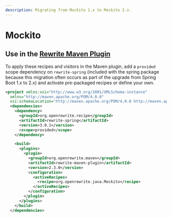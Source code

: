 ```yaml
---
description: Migrating from Mockito 1.x to Mockito 2.x.
---
```


# Mockito

## Use in the [Rewrite Maven Plugin](../../configuring/rewrite-maven-plugin/)

To apply these recipes and visitors in the Maven plugin, add a `provided` scope dependency on `rewrite-spring` \(included with the spring package because this migration often occurs as part of the upgrade from Spring Boot 1.x to 2.x\) and activate pre-packaged recipes or define your own.

```xml
<project xmlns:xsi="http://www.w3.org/2001/XMLSchema-instance"
  xmlns="http://maven.apache.org/POM/4.0.0"
  xsi:schemaLocation="http://maven.apache.org/POM/4.0.0 http://maven.apache.org/maven-v4_0_0.xsd">
  <dependencies>
    <dependency>
      <groupId>org.openrewrite.recipe</groupId>
      <artifactId>rewrite-spring</artifactId>
      <version>3.0.1</version>
      <scope>provided</scope>
    </dependency>

    <build>
      <plugins>
        <plugin>
          <groupId>org.openrewrite.maven</groupId>
          <artifactId>rewrite-maven-plugin</artifactId>
          <version>2.3.0</version>
          <configuration>
            <activeRecipes>
              <recipe>org.openrewrite.java.Mockito</recipe>
            </activeRecipes>
          </configuration>
        </plugin>
      </plugins>
    </build>
  </dependencies>
```

